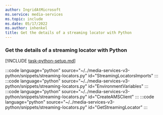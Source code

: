 ```yaml
---
author: IngridAtMicrosoft
ms.service: media-services
ms.topic: include
ms.date: 05/17/2022
ms.author: inhenkel
title: Get the details of a streaming locator with Python
---
```


### Get the details of a streaming locator with Python

[!INCLUDE [task-python-setup.md](python-snippets-env.md)]

:::code language="python" source="~/../media-services-v3-python/snippets/streaming-locators.py" id="StreamingLocatorsImports" :::
:::code language="python" source="~/../media-services-v3-python/snippets/streaming-locators.py" id="EnvironmentVariables" :::
:::code language="python" source="~/../media-services-v3-python/snippets/streaming-locators.py" id="CreateAMSClient" :::
:::code language="python" source="~/../media-services-v3-python/snippets/streaming-locators.py" id="GetStreamingLocator" :::
